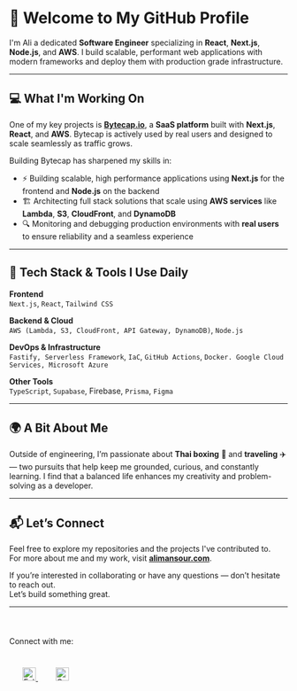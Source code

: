 # 👋 Welcome to My GitHub Profile

I'm Ali a dedicated **Software Engineer** specializing in **React**, **Next.js**, **Node.js**, and **AWS**. I build scalable, performant web applications with modern frameworks and deploy them with production grade infrastructure.

---

## 💻 What I'm Working On

One of my key projects is [**Bytecap.io**](https://bytecap.io), a **SaaS platform** built with **Next.js**, **React**, and **AWS**. Bytecap is actively used by real users and designed to scale seamlessly as traffic grows.

Building Bytecap has sharpened my skills in:

- ⚡ Building scalable, high performance applications using **Next.js** for the frontend and **Node.js** on the backend
- 🏗️ Architecting full stack solutions that scale using **AWS services** like **Lambda**, **S3**, **CloudFront**, and **DynamoDB**
- 🔍 Monitoring and debugging production environments with **real users** to ensure reliability and a seamless experience


---

## 🧠 Tech Stack & Tools I Use Daily

**Frontend**  
`Next.js`, `React`, `Tailwind CSS`

**Backend & Cloud**  
`AWS (Lambda, S3, CloudFront, API Gateway, DynamoDB)`, `Node.js`

**DevOps & Infrastructure**  
`Fastify, Serverless Framework`, `IaC`, `GitHub Actions`, `Docker. Google Cloud Services, Microsoft Azure`

**Other Tools**  
`TypeScript`, `Supabase`, Firebase, `Prisma`, `Figma`

---

## 🌍 A Bit About Me

Outside of engineering, I’m passionate about **Thai boxing** 🥊 and **traveling** ✈️ — two pursuits that help keep me grounded, curious, and constantly learning. I find that a balanced life enhances my creativity and problem-solving as a developer.

---

## 📬 Let’s Connect

Feel free to explore my repositories and the projects I've contributed to.  
For more about me and my work, visit [**alimansour.com**](https://alimansour.com).

If you’re interested in collaborating or have any questions — don’t hesitate to reach out.  
Let’s build something great.

---


<div style="padding: 25px 0;">

Connect with me:
  
  <div style="padding: 25px 0;">
    <a href="https://twitter.com/alzz30" style="padding: 24px;">
  <img src="https://github.com/tbakerx/tbakerx/blob/main/assets/twitter-green.png" alt="Follow me on twitter"  width="24" height="24">
    </a>
     <a href="https://www.linkedin.com/in/alimansour28/" style="padding: 8px; width: 24px; height: 24px;">
       <img src="https://github.com/tbakerx/tbakerx/blob/main/assets/linkedin-green.png" alt="Connect on Linkedin" width="24" height="24">
    </a>
</div>


<!--
**alzz0/alzz0** is a ✨ _special_ ✨ repository because its `README.md` (this file) appears on your GitHub profile.

Here are some ideas to get you started:

- 🔭 I’m currently working on ...
- 🌱 I’m currently learning ...
- 👯 I’m looking to collaborate on ...
- 🤔 I’m looking for help with ...
- 💬 Ask me about ...
- 📫 How to reach me: ...
- 😄 Pronouns: ...
- ⚡ Fun fact: ...
-->
